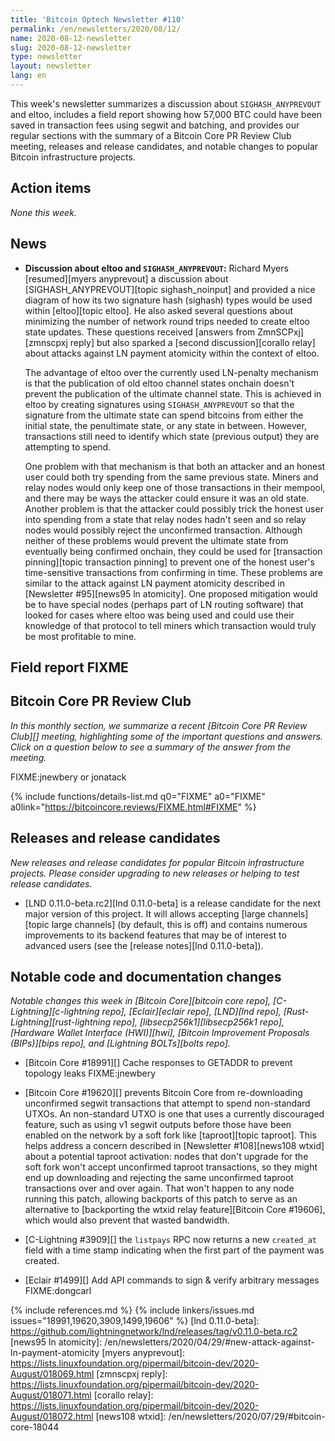 ```yaml
---
title: 'Bitcoin Optech Newsletter #110'
permalink: /en/newsletters/2020/08/12/
name: 2020-08-12-newsletter
slug: 2020-08-12-newsletter
type: newsletter
layout: newsletter
lang: en
---
```

This week's newsletter summarizes a discussion about
`SIGHASH_ANYPREVOUT` and eltoo, includes a field report showing how
57,000 BTC could have been saved in transaction fees using segwit and
batching, and provides our regular sections with the summary of a
Bitcoin Core PR Review Club meeting, releases and release candidates,
and notable changes to popular Bitcoin infrastructure projects.

## Action items

*None this week.*

## News

- **Discussion about eltoo and `SIGHASH_ANYPREVOUT`:** Richard Myers
  [resumed][myers anyprevout] a discussion about
  [SIGHASH_ANYPREVOUT][topic sighash_noinput] and provided a nice
  diagram of how its two signature hash (sighash) types would be used
  within [eltoo][topic eltoo].  He also asked several questions about
  minimizing the number of network round trips needed to create eltoo
  state updates.  These questions received [answers from
  ZmnSCPxj][zmnscpxj reply] but also sparked a [second
  discussion][corallo relay] about attacks against LN payment atomicity
  within the context of eltoo.

    The advantage of eltoo over the currently used LN-penalty mechanism
    is that the publication of old eltoo channel states onchain doesn't
    prevent the publication of the ultimate channel state.  This is
    achieved in eltoo by creating signatures using `SIGHASH_ANYPREVOUT`
    so that the signature from the ultimate state can spend bitcoins
    from either the initial state, the penultimate state, or any state
    in between.  However, transactions still need to identify which
    state (previous output) they are attempting to spend.

    One problem with that mechanism is that both an attacker and an
    honest user could both try spending from the same previous state.
    Miners and relay nodes would only keep one of those transactions in
    their mempool, and there may be ways the attacker could ensure it
    was an old state.  Another problem is that the attacker could
    possibly trick the honest user into spending from a state that relay
    nodes hadn't seen and so relay nodes would possibly reject the
    unconfirmed transaction.  Although neither of these problems would
    prevent the ultimate state from eventually being confirmed onchain,
    they could be used for [transaction pinning][topic transaction
    pinning] to prevent one of the honest user's time-sensitive
    transactions from confirming in time.  These problems are similar to
    the attack against LN payment atomicity described in [Newsletter
    #95][news95 ln atomicity].  One proposed mitigation would be to have
    special nodes (perhaps part of LN routing software) that looked for
    cases where eltoo was being used and could use their knowledge of
    that protocol to tell miners which transaction would truly be most
    profitable to mine.

## Field report FIXME

## Bitcoin Core PR Review Club

*In this monthly section, we summarize a recent [Bitcoin Core PR Review Club][]
meeting, highlighting some of the important questions and answers.  Click on a
question below to see a summary of the answer from the meeting.*

FIXME:jnewbery or jonatack

{% include functions/details-list.md
  q0="FIXME"
  a0="FIXME"
  a0link="https://bitcoincore.reviews/FIXME.html#FIXME"
%}

## Releases and release candidates

*New releases and release candidates for popular Bitcoin infrastructure
projects.  Please consider upgrading to new releases or helping to test
release candidates.*

- [LND 0.11.0-beta.rc2][lnd 0.11.0-beta] is a release candidate for the
  next major version of this project.  It will allows accepting [large
  channels][topic large channels] (by default, this is off) and contains
  numerous improvements to its backend features that may be of interest
  to advanced users (see the [release notes][lnd 0.11.0-beta]).

## Notable code and documentation changes

*Notable changes this week in [Bitcoin Core][bitcoin core repo],
[C-Lightning][c-lightning repo], [Eclair][eclair repo], [LND][lnd repo],
[Rust-Lightning][rust-lightning repo], [libsecp256k1][libsecp256k1 repo],
[Hardware Wallet Interface (HWI)][hwi], [Bitcoin Improvement Proposals
(BIPs)][bips repo], and [Lightning BOLTs][bolts repo].*

- [Bitcoin Core #18991][] Cache responses to GETADDR to prevent topology leaks FIXME:jnewbery

- [Bitcoin Core #19620][] prevents Bitcoin Core from re-downloading
  unconfirmed segwit transactions that attempt to spend non-standard
  UTXOs.  An non-standard UTXO is one that uses a currently discouraged
  feature, such as using v1 segwit outputs before those have been
  enabled on the network by a soft fork like [taproot][topic taproot].
  This helps address a concern described in [Newsletter #108][news108
  wtxid] about a potential taproot activation: nodes that don't upgrade
  for the soft fork won't accept unconfirmed taproot transactions, so
  they might end up downloading and rejecting the same unconfirmed
  taproot transactions over and over again.  That won't happen to any
  node running this patch, allowing backports of this patch to serve as
  an alternative to [backporting the wtxid relay feature][Bitcoin Core
  #19606], which would also prevent that wasted bandwidth.

- [C-Lightning #3909][] the `listpays` RPC now returns a new
  `created_at` field with a time stamp indicating when the first part of
  the payment was created.

- [Eclair #1499][] Add API commands to sign & verify arbitrary messages FIXME:dongcarl

{% include references.md %}
{% include linkers/issues.md issues="18991,19620,3909,1499,19606" %}
[lnd 0.11.0-beta]: https://github.com/lightningnetwork/lnd/releases/tag/v0.11.0-beta.rc2
[news95 ln atomicity]: /en/newsletters/2020/04/29/#new-attack-against-ln-payment-atomicity
[myers anyprevout]: https://lists.linuxfoundation.org/pipermail/bitcoin-dev/2020-August/018069.html
[zmnscpxj reply]: https://lists.linuxfoundation.org/pipermail/bitcoin-dev/2020-August/018071.html
[corallo relay]: https://lists.linuxfoundation.org/pipermail/bitcoin-dev/2020-August/018072.html
[news108 wtxid]: /en/newsletters/2020/07/29/#bitcoin-core-18044
